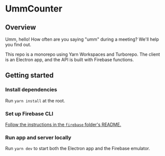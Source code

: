 # UmmCounter

## Overview

Umm, hello! How often are you saying "umm" during a meeting? We'll help you find out.

This repo is a monorepo using Yarn Workspaces and Turborepo. The client is an Electron app, and the API is built with Firebase functions.

## Getting started

### Install dependencies

Run `yarn install` at the root.

### Set up Firebase CLI

[Follow the instructions in the `firebase` folder's README.](apps/firebase/README.md)

### Run app and server locally

Run `yarn dev` to start both the Electron app and the Firebase emulator.
